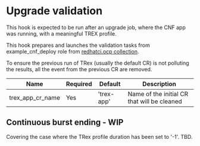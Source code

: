 # Upgrade validation

This hook is expected to be run after an upgrade job, where the CNF app was running, with a meaningful TREX profile.

This hook prepares and launches the validation tasks from example_cnf_deploy role from [redhatci.ocp collection](https://github.com/redhatci/ansible-collection-redhatci-ocp/blob/main/roles/example_cnf_deploy/README.md).

To ensure the previous run of TRex (usually the default CR) is not polluting the results, all the event from the previous CR are removed.

| Name             | Required | Default    | Description                                 |
|------------------|----------|------------|---------------------------------------------|
| trex_app_cr_name | Yes      | 'trex-app' | Name of the initial CR that will be cleaned |

## Continuous burst ending - WIP

Covering the case where the TRex profile duration has been set to '-1'. TBD.
